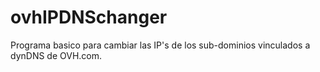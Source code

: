 # ovhIPDNSchanger
Programa basico para cambiar las IP's de los sub-dominios vinculados a dynDNS de OVH.com.
